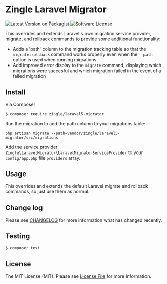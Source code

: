 # Zingle Laravel Migrator

[![Latest Version on Packagist][ico-version]][link-packagist]
[![Software License][ico-license]](LICENSE.md)

This overrides and extends Laravel's own migration service provider, migrate, and rollback commands to provide some additional functionality:

* Adds a 'path' column to the migration tracking table so that the `migrate:rollback` command works properly even when the `--path` option is used when running migrations
* Add improved error display to the `migrate` command, displaying which migrations were succesful and which migration failed in the event of a failed migration

## Install

Via Composer

``` bash
$ composer require zingle/laravel5-migrator
```

Run the migration to add the path column to your migrations table:

`php artisan migrate --path=vendor/zingle/laravel5-migrator/src/migrations`

Add the service provider `Zingle\LaravelMigrator\LaravelMigratorServiceProvider` to your `config/app.php` file `providers` array.



## Usage

This overrides and extends the default Laravel migrate and rollback commands, so just use them as normal.

## Change log

Please see [CHANGELOG](CHANGELOG.md) for more information what has changed recently.

## Testing

``` bash
$ composer test
```

## License

The MIT License (MIT). Please see [License File](LICENSE.md) for more information.

[ico-version]: https://img.shields.io/packagist/v/:vendor/:package_name.svg?style=flat-square
[ico-license]: https://img.shields.io/badge/license-MIT-brightgreen.svg?style=flat-square

[link-packagist]: https://packagist.org/packages/zingle/laravel5-migrator
